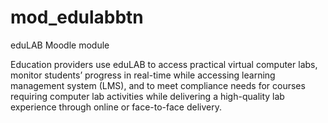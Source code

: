 # mod_edulabbtn
eduLAB Moodle module

Education providers use eduLAB to access practical virtual computer labs, monitor students’ progress in real-time while accessing learning management system (LMS), and to meet compliance needs for courses requiring computer lab activities while delivering a high-quality lab experience through online or face-to-face delivery.

